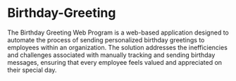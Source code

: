 # Birthday-Greeting
 The Birthday Greeting Web Program is a web-based application designed to automate the process of sending personalized birthday greetings to employees within an organization. The solution addresses the inefficiencies and challenges associated with manually tracking and sending birthday messages, ensuring that every employee feels valued and appreciated on their special day.

